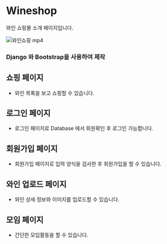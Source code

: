 # Wineshop

와인 쇼핑몰 소개 페이지입니다. 


![와인쇼핑 mp4](https://user-images.githubusercontent.com/82815356/147215273-3ffe6e02-a2d8-45df-a59f-e6378b0e0670.gif)


### Django 와 Bootstrap을 사용하여 제작


## 쇼핑 페이지
  - 와인 목록을 보고 쇼핑할 수 있습니다. 

## 로그인 페이지
  - 로그인 페이지로 Database 에서 회원확인 후 로그인 가능합니다. 

## 회원가입 페이지
  - 회원가입 페이지로 입력 양식을 검사한 후 회원가입을 할 수 있습니다. 

## 와인 업로드 페이지
  - 와인 상세 정보와 이미지를 업로드할 수 있습니다. 

## 모임 페이지
  - 간단한 모임활동을 할 수 있습니다. 
